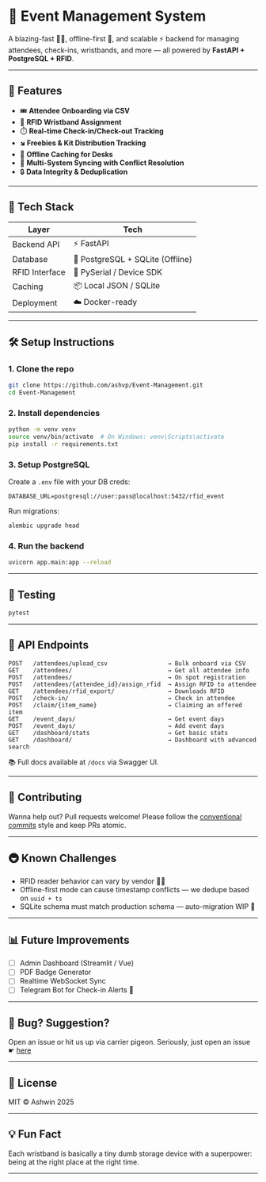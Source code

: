 # 🎪 Event Management System

A blazing-fast 🏃‍♂️, offline-first 📴, and scalable ⚡ backend for managing attendees, check-ins, wristbands, and more — all powered by **FastAPI + PostgreSQL + RFID**.

---

## 🚀 Features

* 🎟️ **Attendee Onboarding via CSV**
* 🚂 **RFID Wristband Assignment**
* ⏱️ **Real-time Check-in/Check-out Tracking**
* 🡾 **Freebies & Kit Distribution Tracking**
* 🔌 **Offline Caching for Desks**
* 🔄 **Multi-System Syncing with Conflict Resolution**
* 🔒 **Data Integrity & Deduplication**

---

## 🧠 Tech Stack

| Layer          | Tech                             |
| -------------- | -------------------------------- |
| Backend API    | ⚡ FastAPI                        |
| Database       | 🐘 PostgreSQL + SQLite (Offline) |
| RFID Interface | 🎯 PySerial / Device SDK         |
| Caching        | 📦 Local JSON / SQLite           |
| Deployment     | ☁️ Docker-ready                  |

---

## 🛠️ Setup Instructions

### 1. Clone the repo

```bash
git clone https://github.com/ashvp/Event-Management.git
cd Event-Management
```

### 2. Install dependencies

```bash
python -m venv venv
source venv/bin/activate  # On Windows: venv\Scripts\activate
pip install -r requirements.txt
```

### 3. Setup PostgreSQL

Create a `.env` file with your DB creds:

```env
DATABASE_URL=postgresql://user:pass@localhost:5432/rfid_event
```

Run migrations:

```bash
alembic upgrade head
```

### 4. Run the backend

```bash
uvicorn app.main:app --reload
```

---

## 🧪 Testing

```bash
pytest
```

---

## 📆 API Endpoints

```http
POST   /attendees/upload_csv                 → Bulk onboard via CSV
GET    /attendees/                           → Get all attendee info
POST   /attendees/                           → On spot registration
POST   /attendees/{attendee_id}/assign_rfid  → Assign RFID to attendee
GET    /attendees/rfid_export/               → Downloads RFID
POST   /check-in/                            → Check in attendee
POST   /claim/{item_name}                    → Claiming an offered item
GET    /event_days/                          → Get event days
POST   /event_days/                          → Add event days
GET    /dashboard/stats                      → Get basic stats
GET    /dashboard/                           → Dashboard with advanced search
```

📚 Full docs available at `/docs` via Swagger UI.

---

## 🤝 Contributing

Wanna help out? Pull requests welcome!
Please follow the [conventional commits](https://www.conventionalcommits.org/) style and keep PRs atomic.

---

## 🚇 Known Challenges

* RFID reader behavior can vary by vendor 🤷‍♂️
* Offline-first mode can cause timestamp conflicts — we dedupe based on `uuid + ts`
* SQLite schema must match production schema — auto-migration WIP 🔧

---

## 📊 Future Improvements

* [ ] Admin Dashboard (Streamlit / Vue)
* [ ] PDF Badge Generator
* [ ] Realtime WebSocket Sync
* [ ] Telegram Bot for Check-in Alerts 📲

---

## 🐛 Bug? Suggestion?

Open an issue or hit us up via carrier pigeon.
Seriously, just open an issue ☛ [here](https://github.com/your-org/rfid-event-backend/issues)

---

## 📜 License

MIT © Ashwin 2025

---

## 💡 Fun Fact

Each wristband is basically a tiny dumb storage device with a superpower: being at the right place at the right time.

---
